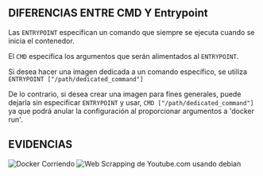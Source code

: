 ## DIFERENCIAS ENTRE CMD Y Entrypoint
Las `ENTRYPOINT` especifican un comando que siempre se ejecuta cuando se inicia el contenedor.

El `CMD` especifica los argumentos que serán alimentados al `ENTRYPOINT`.

Si desea hacer una imagen dedicada a un comando específico, se utiliza `ENTRYPOINT ["/path/dedicated_command"]`

De lo contrario, si desea crear una imagen para fines generales, puede dejarla sin especificar `ENTRYPOINT` y usar, `CMD ["/path/dedicated_command"]` ya que podrá anular la configuración al proporcionar argumentos a 'docker run'.

## EVIDENCIAS
![Docker Corriendo](https://user-images.githubusercontent.com/47835629/153266685-bd7d7581-ba98-4467-a0c6-67322b04d60d.png)
![Web Scrapping de Youtube.com usando debian](https://user-images.githubusercontent.com/47835629/153266819-5be13f9f-e3c1-428d-a74e-ee9844bc4056.png)



